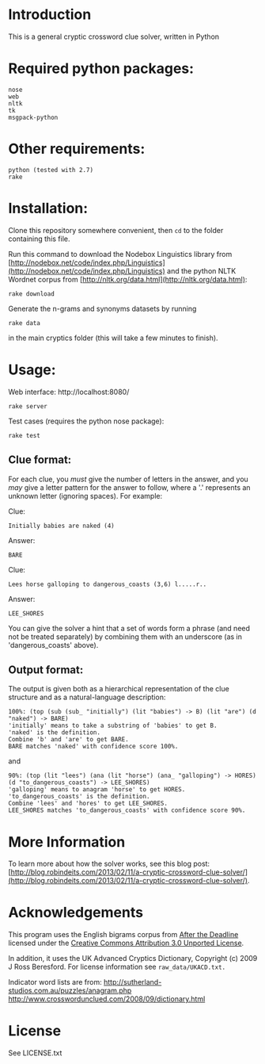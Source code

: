# Introduction
This is a general cryptic crossword clue solver, written in Python

# Required python packages:

	nose
	web
	nltk
	tk
	msgpack-python

# Other requirements:

	python (tested with 2.7)
	rake

# Installation:

Clone this repository somewhere convenient, then `cd` to the folder containing this file. 

Run this command to download the Nodebox Linguistics library from [http://nodebox.net/code/index.php/Linguistics](http://nodebox.net/code/index.php/Linguistics) and the python NLTK Wordnet corpus from [http://nltk.org/data.html](http://nltk.org/data.html):

	rake download
	
Generate the n-grams and synonyms datasets by running

	rake data

in the main cryptics folder (this will take a few minutes to finish). 

# Usage:

Web interface: http://localhost:8080/

	rake server

Test cases (requires the python nose package):

	rake test

## Clue format:

For each clue, you _must_ give the number of letters in the answer, and you _may_ give a letter pattern for the answer to follow, where a '.' represents an unknown letter (ignoring spaces). For example:

Clue:

	Initially babies are naked (4)

Answer:

	BARE

Clue: 

	Lees horse galloping to dangerous_coasts (3,6) l.....r..

Answer: 

	LEE_SHORES

You can give the solver a hint that a set of words form a phrase (and need not be treated separately) by combining them with an underscore (as in 'dangerous_coasts' above). 

## Output format: 

The output is given both as a hierarchical representation of the clue structure and as a natural-language description:

	100%: (top (sub (sub_ "initially") (lit "babies") -> B) (lit "are") (d "naked") -> BARE) 
	'initially' means to take a substring of 'babies' to get B. 
	'naked' is the definition. 
	Combine 'b' and 'are' to get BARE. 
	BARE matches 'naked' with confidence score 100%. 

and

	90%: (top (lit "lees") (ana (lit "horse") (ana_ "galloping") -> HORES) (d "to_dangerous_coasts") -> LEE_SHORES) 
	'galloping' means to anagram 'horse' to get HORES. 
	'to_dangerous_coasts' is the definition. 
	Combine 'lees' and 'hores' to get LEE_SHORES. 
	LEE_SHORES matches 'to_dangerous_coasts' with confidence score 90%. 

# More Information

To learn more about how the solver works, see this blog post: [http://blog.robindeits.com/2013/02/11/a-cryptic-crossword-clue-solver/](http://blog.robindeits.com/2013/02/11/a-cryptic-crossword-clue-solver/).


# Acknowledgements

This program uses the English bigrams corpus from [After the Deadline](http://blog.afterthedeadline.com/2010/07/20/after-the-deadline-bigram-corpus-our-gift-to-you/) licensed under the [Creative Commons Attribution 3.0 Unported License](http://creativecommons.org/licenses/by/3.0/). 

In addition, it uses the UK Advanced Cryptics Dictionary, Copyright (c) 2009 J Ross Beresford. For license information see `raw_data/UKACD.txt.`

Indicator word lists are from:
http://sutherland-studios.com.au/puzzles/anagram.php
http://www.crosswordunclued.com/2008/09/dictionary.html

# License

See LICENSE.txt

